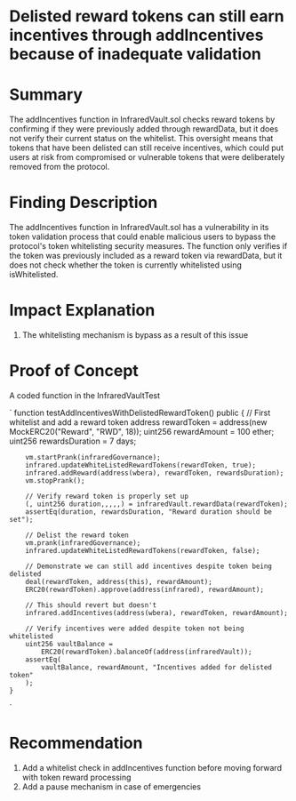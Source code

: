 # Delisted reward tokens can still earn incentives through addIncentives because of inadequate validation

# Summary

The addIncentives function in InfraredVault.sol checks reward tokens by confirming if they were previously added through rewardData, but it does not verify their current status on the whitelist. This oversight means that tokens that have been delisted can still receive incentives, which could put users at risk from compromised or vulnerable tokens that were deliberately removed from the protocol.

# Finding Description

The addIncentives function in InfraredVault.sol has a vulnerability in its token validation process that could enable malicious users to bypass the protocol's token whitelisting security measures. The function only verifies if the token was previously included as a reward token via rewardData, but it does not check whether the token is currently whitelisted using isWhitelisted.

# Impact Explanation

1. The whitelisting mechanism is bypass as a result of this issue

# Proof of Concept

A coded function in the InfraredVaultTest

`
function testAddIncentivesWithDelistedRewardToken() public {
// First whitelist and add a reward token
address rewardToken = address(new MockERC20("Reward", "RWD", 18));
uint256 rewardAmount = 100 ether;
uint256 rewardsDuration = 7 days;

        vm.startPrank(infraredGovernance);
        infrared.updateWhiteListedRewardTokens(rewardToken, true);
        infrared.addReward(address(wbera), rewardToken, rewardsDuration);
        vm.stopPrank();

        // Verify reward token is properly set up
        (, uint256 duration,,,,,) = infraredVault.rewardData(rewardToken);
        assertEq(duration, rewardsDuration, "Reward duration should be set");

        // Delist the reward token
        vm.prank(infraredGovernance);
        infrared.updateWhiteListedRewardTokens(rewardToken, false);

        // Demonstrate we can still add incentives despite token being delisted
        deal(rewardToken, address(this), rewardAmount);
        ERC20(rewardToken).approve(address(infrared), rewardAmount);

        // This should revert but doesn't
        infrared.addIncentives(address(wbera), rewardToken, rewardAmount);

        // Verify incentives were added despite token not being whitelisted
        uint256 vaultBalance =
            ERC20(rewardToken).balanceOf(address(infraredVault));
        assertEq(
            vaultBalance, rewardAmount, "Incentives added for delisted token"
        );
    }

`

# Recommendation

1. Add a whitelist check in addIncentives function before moving forward with token reward processing
2. Add a pause mechanism in case of emergencies
